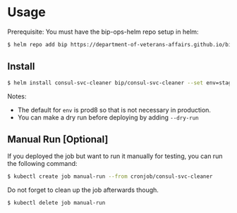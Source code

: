 # Usage

Prerequisite: You must have the bip-ops-helm repo setup in helm:

```sh
$ helm repo add bip https://department-of-veterans-affairs.github.io/bip-ops-helm/
```

## Install

```sh
$ helm install consul-svc-cleaner bip/consul-svc-cleaner --set env=stage8
```

Notes:
* The default for `env` is prod8 so that is not necessary in production.
* You can make a dry run before deploying by adding `--dry-run`

## Manual Run [Optional]

If you deployed the job but want to run it manually for testing, you can run the following command:

```sh
$ kubectl create job manual-run --from cronjob/consul-svc-cleaner
```

Do not forget to clean up the job afterwards though.

```sh
$ kubectl delete job manual-run
```
